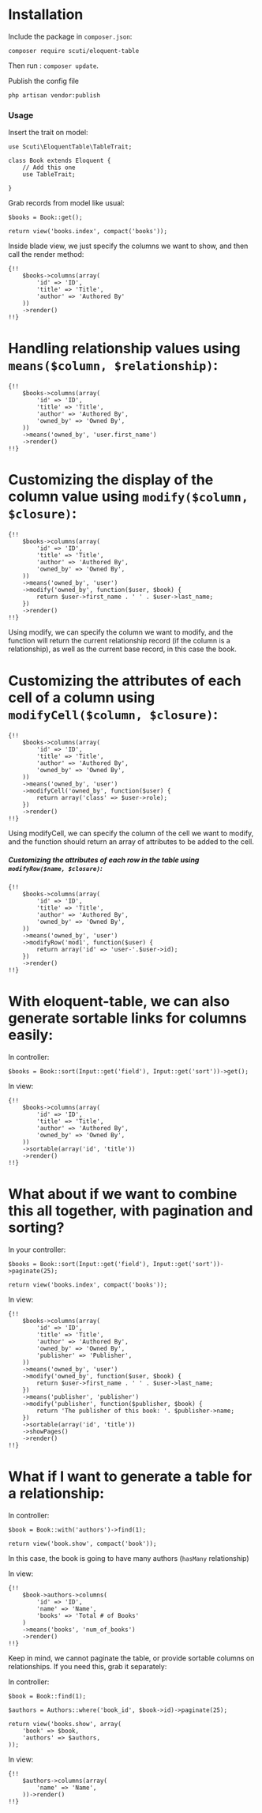 # Installation

Include the package in `composer.json`:

    composer require scuti/eloquent-table

Then run : `composer update`.


Publish the config file

    php artisan vendor:publish


### Usage

Insert the trait on model:
    
    use Scuti\EloquentTable\TableTrait;
    
    class Book extends Eloquent {
        // Add this one
        use TableTrait;

    }

Grab records from  model like usual:

    $books = Book::get();

    return view('books.index', compact('books'));

Inside blade view, we just specify the columns we want to show, and then call the render method:

    {!!
        $books->columns(array(
            'id' => 'ID',
            'title' => 'Title',
            'author' => 'Authored By'
        ))
        ->render() 
    !!}

# Handling relationship values using `means($column, $relationship)`:

    {!!
        $books->columns(array(
            'id' => 'ID',
            'title' => 'Title',
            'author' => 'Authored By',
            'owned_by' => 'Owned By',
        ))
        ->means('owned_by', 'user.first_name')
        ->render()
    !!}

# Customizing the display of the column value using `modify($column, $closure)`:

    {!!
        $books->columns(array(
            'id' => 'ID',
            'title' => 'Title',
            'author' => 'Authored By',
            'owned_by' => 'Owned By',
        ))
        ->means('owned_by', 'user')
        ->modify('owned_by', function($user, $book) {
            return $user->first_name . ' ' . $user->last_name;
        })
        ->render() 
    !!}

Using modify, we can specify the column we want to modify, and the function will return the current relationship record (if the column is a relationship),
as well as the current base record, in this case the book.

# Customizing the attributes of each cell of a column using `modifyCell($column, $closure)`:

    {!!
        $books->columns(array(
            'id' => 'ID',
            'title' => 'Title',
            'author' => 'Authored By',
            'owned_by' => 'Owned By',
        ))
        ->means('owned_by', 'user')
        ->modifyCell('owned_by', function($user) {
            return array('class' => $user->role);
        })
        ->render() 
    !!}
Using modifyCell, we can specify the column of the cell we want to modify, and the function should return an array of attributes to be added to the cell.

##### Customizing the attributes of each row in the table using `modifyRow($name, $closure)`:

    {!!
        $books->columns(array(
            'id' => 'ID',
            'title' => 'Title',
            'author' => 'Authored By',
            'owned_by' => 'Owned By',
        ))
        ->means('owned_by', 'user')
        ->modifyRow('mod1', function($user) {
            return array('id' => 'user-'.$user->id);
        })
        ->render() 
    !!}

# With eloquent-table, we can also generate sortable links for columns easily:

In controller:

    $books = Book::sort(Input::get('field'), Input::get('sort'))->get();


In view:

    {!!
        $books->columns(array(
            'id' => 'ID',
            'title' => 'Title',
            'author' => 'Authored By',
            'owned_by' => 'Owned By',
        ))
        ->sortable(array('id', 'title'))
        ->render()
    !!}


# What about if we want to combine this all together, with pagination and sorting?

In your controller:

    $books = Book::sort(Input::get('field'), Input::get('sort'))->paginate(25);
    
    return view('books.index', compact('books'));

In view:

    {!!
        $books->columns(array(
            'id' => 'ID',
            'title' => 'Title',
            'author' => 'Authored By',
            'owned_by' => 'Owned By',
            'publisher' => 'Publisher',
        ))
        ->means('owned_by', 'user')
        ->modify('owned_by', function($user, $book) {
            return $user->first_name . ' ' . $user->last_name;
        })
        ->means('publisher', 'publisher')
        ->modify('publisher', function($publisher, $book) {
            return 'The publisher of this book: '. $publisher->name;
        })
        ->sortable(array('id', 'title'))
        ->showPages()
        ->render()
    !!}

# What if I want to generate a table for a relationship:

In controller:

    $book = Book::with('authors')->find(1);
    
    return view('book.show', compact('book'));

In this case, the book is going to have many authors (`hasMany` relationship)

In view:

    {!!
        $book->authors->columns(
            'id' => 'ID',
            'name' => 'Name',
            'books' => 'Total # of Books'
        )
        ->means('books', 'num_of_books')
        ->render()
    !!}

Keep in mind, we cannot paginate the table, or provide sortable columns on relationships. If you need this, grab it separately:

In controller:

    $book = Book::find(1);

    $authors = Authors::where('book_id', $book->id)->paginate(25);

    return view('books.show', array(
        'book' => $book,
        'authors' => $authors,
    ));

In view:

    {!!
        $authors->columns(array(
            'name' => 'Name',
        ))->render()
    !!}
